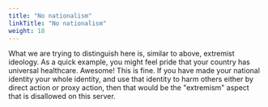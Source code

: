 ```yaml
---
title: "No nationalism"
linkTitle: "No nationalism"
weight: 18
---
```


What we are trying to distinguish here is, similar to above, extremist
ideology. As a quick example, you might feel pride that your country has
universal healthcare. Awesome! This is fine. If you have made your
national identity your whole identity, and use that identity to harm
others either by direct action or proxy action, then that would be
the "extremism" aspect that is disallowed on this server.